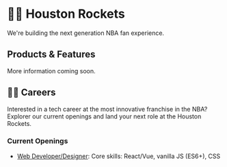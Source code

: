 # 🚀🏀 Houston Rockets
We're building the next generation NBA fan experience.

## Products & Features
More information coming soon.

## 🧑‍💻 Careers
Interested in a tech career at the most innovative franchise in the NBA? Explorer our current openings and land your next role at the Houston Rockets.

### Current Openings
- [Web Developer/Designer](https://www.teamworkonline.com/basketball-jobs/nbateamjobs/houston-rockets/web-developer-designer-2002262): Core skills: React/Vue, vanilla JS (ES6+), CSS
